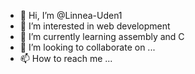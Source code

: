 - 👋 Hi, I’m @Linnea-Uden1
- 👀 I’m interested in web development
- 🌱 I’m currently learning assembly and C
- 💞️ I’m looking to collaborate on ...
- 📫 How to reach me ...

<!---
Linnea-Uden1/Linnea-Uden1 is a ✨ special ✨ repository because its `README.md` (this file) appears on your GitHub profile.
You can click the Preview link to take a look at your changes.
--->
